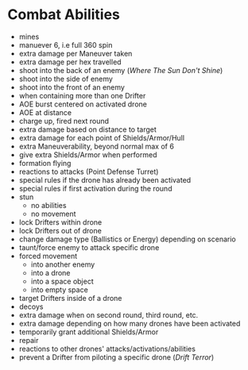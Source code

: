 # Combat Abilities

- mines
- manuever 6, i.e full 360 spin
- extra damage per Maneuver taken
- extra damage per hex travelled
- shoot into the back of an enemy (*Where The Sun Don't Shine*)
- shoot into the side of enemy
- shoot into the front of an enemy
- when containing more than one Drifter
- AOE burst centered on activated drone
- AOE at distance
- charge up, fired next round
- extra damage based on distance to target
- extra damage for each point of Shields/Armor/Hull
- extra Maneuverability, beyond normal max of 6
- give extra Shields/Armor when performed
- formation flying
- reactions to attacks (Point Defense Turret)
- special rules if the drone has already been activated
- special rules if first activation during the round
- stun 
    - no abilities 
    - no movement
- lock Drifters within drone
- lock Drifters out of drone
- change damage type (Ballistics or Energy) depending on scenario
- taunt/force enemy to attack specific drone
- forced movement
    - into another enemy
    - into a drone
    - into a space object
    - into empty space
- target Drifters inside of a drone
- decoys
- extra damage when on second round, third round, etc.
- extra damage depending on how many drones have been activated
- temporarily grant additional Shields/Armor
- repair
- reactions to other drones' attacks/activations/abilities
- prevent a Drifter from piloting a specific drone (*Drift Terror*)
